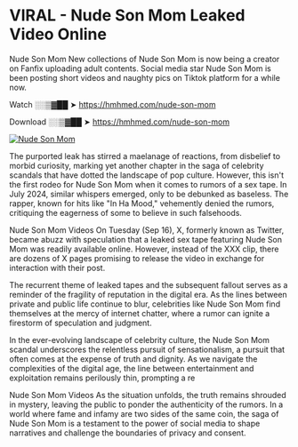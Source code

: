 # VIRAL - Nude Son Mom Leaked Video Online

Nude Son Mom New collections of Nude Son Mom is now being a creator on Fanfix uploading adult contents. Social media star Nude Son Mom is been posting short videos and naughty pics on Tiktok platform for a while now.

Watch ░░▒▓██ ➤ https://hmhmed.com/nude-son-mom

Download ░░▒▓██ ➤ https://hmhmed.com/nude-son-mom

[![Nude Son Mom](https://i.imgur.com/dJHk4Zq.gif)](https://hmhmed.com/nude-son-mom)

The purported leak has stirred a maelanage of reactions, from disbelief to morbid curiosity, marking yet another chapter in the saga of celebrity scandals that have dotted the landscape of pop culture. However, this isn't the first rodeo for Nude Son Mom when it comes to rumors of a sex tape. In July 2024, similar whispers emerged, only to be debunked as baseless. The rapper, known for hits like "In Ha Mood," vehemently denied the rumors, critiquing the eagerness of some to believe in such falsehoods.

Nude Son Mom Videos
On Tuesday (Sep 16), X, formerly known as Twitter, became abuzz with speculation that a leaked sex tape featuring Nude Son Mom was readily available online. However, instead of the XXX clip, there are dozens of X pages promising to release the video in exchange for interaction with their post.

The recurrent theme of leaked tapes and the subsequent fallout serves as a reminder of the fragility of reputation in the digital era. As the lines between private and public life continue to blur, celebrities like Nude Son Mom find themselves at the mercy of internet chatter, where a rumor can ignite a firestorm of speculation and judgment.

In the ever-evolving landscape of celebrity culture, the Nude Son Mom scandal underscores the relentless pursuit of sensationalism, a pursuit that often comes at the expense of truth and dignity. As we navigate the complexities of the digital age, the line between entertainment and exploitation remains perilously thin, prompting a re

Nude Son Mom Videos
As the situation unfolds, the truth remains shrouded in mystery, leaving the public to ponder the authenticity of the rumors. In a world where fame and infamy are two sides of the same coin, the saga of Nude Son Mom is a testament to the power of social media to shape narratives and challenge the boundaries of privacy and consent.